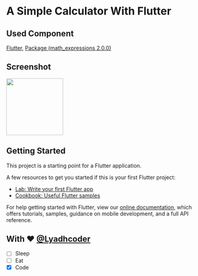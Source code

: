 # A Simple Calculator With Flutter
## Used Component
[Flutter](https://flutter.dev/), [Package (math_expressions 2.0.0)](https://pub.dev/packages/math_expressions)
## Screenshot
<img src="https://github.com/lyadhcoder/calculator-app-with-flutter/blob/master/screenshot.png" width="150">

## Getting Started
This project is a starting point for a Flutter application.

A few resources to get you started if this is your first Flutter project:

- [Lab: Write your first Flutter app](https://flutter.dev/docs/get-started/codelab)
- [Cookbook: Useful Flutter samples](https://flutter.dev/docs/cookbook)

For help getting started with Flutter, view our
[online documentation](https://flutter.dev/docs), which offers tutorials,
samples, guidance on mobile development, and a full API reference.
## With ❤️ [@Lyadhcoder](http://thesourav.com)
- [ ] Sleep
- [ ] Eat
- [x] Code

